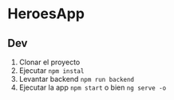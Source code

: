 # HeroesApp

## Dev

1. Clonar el proyecto
2. Ejecutar ```npm instal```
3. Levantar backend ```npm run backend```
4. Ejecutar la app ```npm start``` o bien ```ng serve -o```